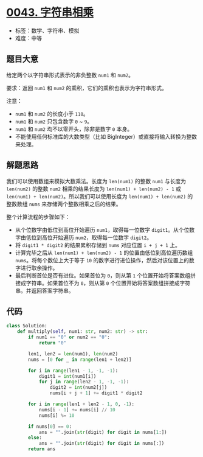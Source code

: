 # [0043. 字符串相乘](https://leetcode-cn.com/problems/multiply-strings/)

- 标签：数学、字符串、模拟
- 难度：中等

## 题目大意

给定两个以字符串形式表示的非负整数 `num1` 和 `num2`。

要求：返回 `num1` 和 `num2` 的乘积，它们的乘积也表示为字符串形式。

注意：

- `num1` 和 `num2` 的长度小于 `110`。
- `num1` 和 `num2` 只包含数字 `0` ~ `9`。
- `num1` 和 `num2` 均不以零开头，除非是数字 `0` 本身。
- 不能使用任何标准库的大数类型（比如 BigInteger）或直接将输入转换为整数来处理。

## 解题思路

我们可以使用数组来模拟大数乘法。长度为 `len(num1)` 的整数 `num1` 与长度为 `len(num2)` 的整数 `num2` 相乘的结果长度为 `len(num1) + len(num2) - 1` 或 `len(num1) + len(num2)`。所以我们可以使用长度为 `len(num1) + len(num2)` 的整数数组 `nums` 来存储两个整数相乘之后的结果。

整个计算流程的步骤如下：

- 从个位数字由低位到高位开始遍历 `num1`，取得每一位数字 `digit1`。从个位数字由低位到高位开始遍历 `num2`，取得每一位数字 `digit2`。
- 将 `digit1 * digit2` 的结果累积存储到 `nums` 对应位置 `i + j + 1` 上。
- 计算完毕之后从 `len(num1) + len(num2) - 1` 的位置由低位到高位遍历数组 `nums`。将每个数位上大于等于 `10` 的数字进行进位操作，然后对该位置上的数字进行取余操作。
- 最后判断首位是否有进位。如果首位为 `0`，则从第 `1` 个位置开始将答案数组拼接成字符串。如果首位不为 `0`，则从第 `0` 个位置开始将答案数组拼接成字符串。并返回答案字符串。

## 代码

```Python
class Solution:
    def multiply(self, num1: str, num2: str) -> str:
        if num1 == "0" or num2 == "0":
            return "0"

        len1, len2 = len(num1), len(num2)
        nums = [0 for _ in range(len1 + len2)]

        for i in range(len1 - 1, -1, -1):
            digit1 = int(num1[i])
            for j in range(len2 - 1, -1, -1):
                digit2 = int(num2[j])
                nums[i + j + 1] += digit1 * digit2

        for i in range(len1 + len2 - 1, 0, -1):
            nums[i - 1] += nums[i] // 10
            nums[i] %= 10

        if nums[0] == 0:
            ans = "".join(str(digit) for digit in nums[1:])
        else:
            ans = "".join(str(digit) for digit in nums[:])
        return ans
```

